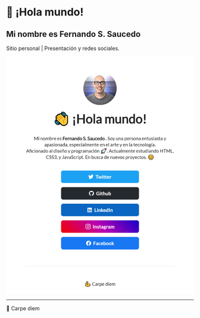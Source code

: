 # 👋 ¡Hola mundo!

## Mi nombre es **Fernando S. Saucedo**

Sitio personal | Presentación y redes sociales.

![hi](./images/hi.png "Hi-web-site")

---

💪 Carpe diem
